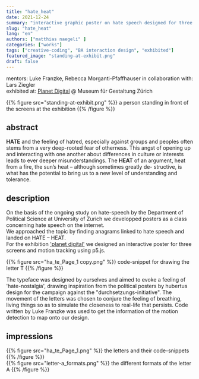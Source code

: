 ```yaml
---
title: "hate_heat"
date: 2021-12-24
summary: "interactive graphic poster on hate speech designed for three screens at Museum für Gestaltung Zürich in collaboration with University of Zürich"
slug: "hate_heat"
lang: "en"
authors: ["matthias naegeli" ]
categories: ["works"]
tags: ["creative-coding", "BA interaction design", "exhibited"]
featured_image: "standing-at-exhibit.png"
draft: false
---
```


mentors: Luke Franzke, Rebecca Morganti-Pfaffhauser 
in collaboration with: Lars Ziegler  
exhibited at: [Planet Digital](https://www.planetdigital.ch/en/) @ Museum für Gestaltung Zürich 

{{% figure src="standing-at-exhibit.png" %}} a person standing in front of the screens at the exhibition {{% /figure %}}  


## abstract  

**HATE** and the feeling of hatred, especially against groups and peoples often stems from a very deep-rooted fear of otherness. This angst of opening up and interacting with one another about differences in culture or interests leads to ever deeper misunderstandings.
The **HEAT** of an argument, heat from a fire, the sun’s heat – although sometimes greatly de- structive, is what has the potential to bring us to a new level of understanding and tolerance.


## description   

On the basis of the ongoing study on hate-speech by the Department of Political Science at University of Zurich we developped posters as a class concerning hate speech on the internet.  
We approached the topic by finding anagrams linked to hate speech and landed on HATE – HEAT.  
For the exhibition ['planet digital'](https://www.planetdigital.ch/en/) we designed an interactive poster for three screens and motion tracking using p5.js.  

{{% figure src="ha_te_Page_1 copy.png" %}} code-snippet for drawing the letter T {{% /figure %}}  

The typeface was designed by ourselves and aimed to evoke a feeling of 'hate-nostalgia', drawing inspiration from the political posters by hubertus design for the campaign against the "durchsetzungs-initiative". 
The movement of the letters was chosen to conjure the feeling of breathing, living things so as to simulate the closeness to real-life that persists.
Code written by Luke Franzke was used to get the information of the motion detection to map onto our design.



## impressions  
{{% figure src="ha_te_Page_1.png" %}} the letters and their code-snippets {{% /figure %}}  
{{% figure src="letter-a_formats.png" %}} the different formats of the letter A {{% /figure %}}  

